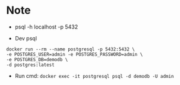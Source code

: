 # Note

- psql -h localhost -p 5432

- Dev psql

```
docker run --rm --name postgresql -p 5432:5432 \
-e POSTGRES_USER=admin -e POSTGRES_PASSWORD=admin \
-e POSTGRES_DB=demodb \
-d postgres:latest
```

- Run cmd:
  `docker exec -it postgresql psql -d demodb -U admin`
